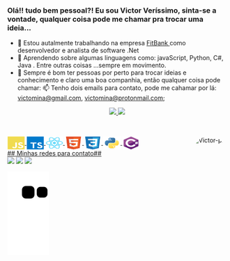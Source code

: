 ### Olá!! tudo bem pessoal?! Eu sou Victor Veríssimo, sinta-se a vontade, qualquer coisa pode me chamar pra trocar uma ideia...



- 🔭 Estou autalmente trabalhando na empresa <a href="https://fitbank.com.br/" target="_blank">FitBank  </a>  como desenvolvedor e analista de software .Net
- 🌱 Aprendendo sobre algumas linguagens como: javaScript, Python, C#, Java . Entre outras coisas ...sempre em movimento.
- 👯 Sempre é bom ter pessoas por perto para trocar ideias e conhecimento e claro uma boa companhia, então qualquer coisa pode chamar:
     📫 Tenho dois emails para contato, pode me cahamar por lá: victomina@gmail.com, victomina@protonmail.com;

<div align="center">
  <a href="https://github.com/victomina">
  <img height="180em" src="https://github-readme-stats.vercel.app/api?username=victomina&show_icons=true&theme=merko&include_all_commits=true&count_private=true"/>
  <img height="180em" src="https://github-readme-stats.vercel.app/api/top-langs/?username=victomina&layout=compact&langs_count=7&theme=merko"/>
</div>
  
  ##
  <div style="display: inline_block"><br>
  <img align="center" alt="Victor-Js" height="30" width="40" src="https://raw.githubusercontent.com/devicons/devicon/master/icons/javascript/javascript-plain.svg">
  <img align="center" alt="Victor-Ts" height="30" width="40" src="https://raw.githubusercontent.com/devicons/devicon/master/icons/typescript/typescript-plain.svg">
  <img align="center" alt="Victor-React" height="30" width="40" src="https://raw.githubusercontent.com/devicons/devicon/master/icons/react/react-original.svg">
  <img align="center" alt="Victor-HTML" height="30" width="40" src="https://raw.githubusercontent.com/devicons/devicon/master/icons/html5/html5-original.svg">
  <img align="center" alt="Victor-CSS" height="30" width="40" src="https://raw.githubusercontent.com/devicons/devicon/master/icons/css3/css3-original.svg">
  <img align="center" alt="Victor-Python" height="30" width="40" src="https://raw.githubusercontent.com/devicons/devicon/master/icons/python/python-original.svg">
  <img align="center" alt="Victor-Csharp" height="30" width="40" src="https://raw.githubusercontent.com/devicons/devicon/master/icons/csharp/csharp-original.svg">
 <img align="right" alt="Victor-pic" height="150" style="border-radius:50px;" src="https://avatars.githubusercontent.com/u/18745876?s=400&u=c19301afbdc63ab1122c4483a7a5043cc877ae4a&v=4">
</div>
  ## Minhas redes para contato##
 <div>
  <a href="https://discord.gg/\_victor_/#0127" target="_blank"><img src="https://img.shields.io/badge/Discord-7289DA?style=for-the-badge&logo=discord&logoColor=white" target="_blank"></a> 
  <a href = "mailto:victomina@gmail.com"><img src="https://img.shields.io/badge/-Gmail-%23333?style=for-the-badge&logo=gmail&logoColor=white" target="_blank"></a>
  <a href="https://www.linkedin.com/in/victor-lopes-12782a1a1" target="_blank"><img src="https://img.shields.io/badge/-LinkedIn-%230077B5?style=for-the-badge&logo=linkedin&logoColor=white" target="_blank"></a> 
  
   ![Snake animation](https://github.com/victomina/victomina/blob/output/github-contribution-grid-snake.svg)
 
</div>
